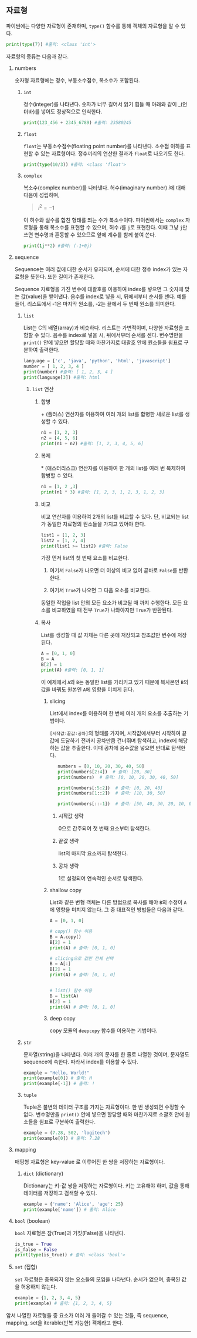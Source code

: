 ## 자료형

파이썬에는 다양한 자료형이 존재하며, `type()` 함수를 통해 객체의 자료형을 알 수 있다.

```python
print(type(7)) #출력: <class 'int'>
```

자료형의 종류는 다음과 같다.

1.  numbers

    숫자형 자료형에는 정수, 부동소수점수, 복소수가 포함된다.

    1. `int`

       정수(integer)를 나타낸다. 숫자가 너무 길어서 읽기 힘들 때 아래와 같이 \_(언더바)를 넣어도 정상적으로 인식한다.

       ```python
       print(123_456 + 2345_6789) #출력: 23580245
       ```

    2. `float`

       `float`는 부동소수점수(floating point number)를 나타낸다. 소수점 이하를 표현할 수 있는 자료형이다. 정수끼리의 연산한 결과가 `float`로 나오기도 한다.

       ```python
       print(type(10/3)) #출력: <class 'float'>
       ```

    3. `complex`

       복소수(complex number)를 나타낸다. 허수(imaginary number) $i$에 대해 다음이 성립하며,

       > $i^2 = -1$

       이 허수와 실수를 합친 형태를 띄는 수가 복소수이다. 파이썬에서는 `complex` 자료형을 통해 복소수를 표현할 수 있으며, 허수 $i$를 `j`로 표현한다. 이때 그냥 `j`만 쓰면 변수명과 혼동할 수 있으므로 앞에 계수를 함께 붙여 쓴다.

       ```python
       print(1j**2) #출력: (-1+0j)
       ```

2.  sequence

    Sequence는 여러 값에 대한 순서가 유지되며, 순서에 대한 정수 index가 있는 자료형을 뜻한다. 또한 길이가 존재한다.

    Sequence 자료형을 가진 변수에 대괄호를 이용하여 index를 넣으면 그 숫자에 맞는 값(value)을 뱉어낸다. 음수를 index로 넣을 시, 뒤에서부터 순서를 센다. 예를 들어, 리스트에서 -1은 마지막 원소를, -2는 끝에서 두 번째 원소를 의미한다.

    1.  `list`

        List는 C의 배열(array)과 비슷하다. 리스트는 가변적이며, 다양한 자료형을 포함할 수 있다. 음수를 index로 넣을 시, 뒤에서부터 순서를 센다. 변수명만을 `print()` 안에 넣으면 할당할 때와 마찬가지로 대괄호 안에 원소들을 쉼표로 구분하여 출력한다.

        ```python
        language = ['c', 'java', 'python', 'html', 'javascript']
        number = [ 1, 2, 3, 4 ]
        print(number) #출력: [ 1, 2, 3, 4 ]
        print(language[3]) #출력: html
        ```

        1. `list` 연산

           1. 합병

              \+ (플러스) 연산자를 이용하여 여러 개의 list를 합병한 새로운 list를 생성할 수 있다.

              ```python
              n1 = [1, 2, 3]
              n2 = [4, 5, 6]
              print(n1 + n2) #출력: [1, 2, 3, 4, 5, 6]
              ```

           1. 복제

              \* (애스터리스크) 연산자를 이용하여 한 개의 list를 여러 번 복제하여 합병할 수 있다.

              ```python
              n1 = [1, 2 ,3]
              print(n1 * 3) #출력: [1, 2, 3, 1, 2, 3, 1, 2, 3]
              ```

           1. 비교

              비교 연산자를 이용하여 2개의 list를 비교할 수 있다. 단, 비교되는 list가 동일한 자료형의 원소들을 가지고 있어야 한다.

              ```python
              list1 = [1, 2, 3]
              list2 = [1, 2, 4]
              print(list1 >= list2) #출력: False
              ```

              가장 먼저 list의 첫 번째 요소를 비교한다.

              1. 여기서 `False`가 나오면 더 이상의 비교 없이 곧바로 `False`를 반환한다.

              2. 여기서 `True`가 나오면 그 다음 요소를 비교한다.

              동일한 작업을 list 안의 모든 요소가 비교될 때 까지 수행한다. 모든 요소를 비교하였을 때 전부 `True`가 나와야지만 `True`가 반환된다.

           1. 복사

              List를 생성할 때 값 자체는 다른 곳에 저장되고 참조값만 변수에 저장된다.

              ```python
              A = [0, 1, 0]
              B = A
              B[2] = 1
              print(A) #출력: [0, 1, 1]
              ```

              이 예제에서 `A`와 `B`는 동일한 list를 가리키고 있기 때문에 복사본인 `B`의 값을 바꿔도 원본인 `A`에 영향을 미치게 된다.

              1. slicing

                 List에서 index를 이용하여 한 번에 여러 개의 요소를 추출하는 기법이다.

                 `[시작값:끝값:공차]`의 형태를 가지며, 시작값에서부터 시작하여 끝값에 도달하기 전까지 공차만큼 건너뛰며 탐색하고, index에 해당하는 값을 추출한다. 이때 공차에 음수값을 넣으면 반대로 탐색한다.

                 ```python
                    numbers = [0, 10, 20, 30, 40, 50]
                    print(numbers[2:4])  # 출력: [20, 30]
                    print(numbers)  # 출력: [0, 10, 20, 30, 40, 50]

                    print(numbers[:5:2])  # 출력: [0, 20, 40]
                    print(numbers[1::2])  # 출력: [10, 30, 50]

                    print(numbers[::-1])  # 출력: [50, 40, 30, 20, 10, 0]
                 ```

                 1. 시작값 생략

                    0으로 간주되어 첫 번째 요소부터 탐색한다.

                 2. 끝값 생략

                    list의 마지막 요소까지 탐색한다.

                 3. 공차 생략

                    1로 설정되어 연속적인 순서로 탐색한다.

              1. shallow copy

                 List와 같은 변형 객체는 다른 방법으로 복사를 해야 `B`의 수정이 `A`에 영향을 미치지 않는다. 그 중 대표적인 방법들은 다음과 같다.

                 ```python
                 A = [0, 1, 0]

                 # copy() 함수 이용
                 B = A.copy()
                 B[2] = 1
                 print(A) # 출력: [0, 1, 0]

                 # slicing으로 값만 전체 선택
                 B = A[:]
                 B[2] = 1
                 print(A) # 출력: [0, 1, 0]


                 # list() 함수 이용
                 B = list(A)
                 B[2] = 1
                 print(A) # 출력: [0, 1, 0]
                 ```

              1. deep copy

                 copy 모듈의 `deepcopy` 함수를 이용하는 기법이다.

    2.  `str`

        문자열(string)을 나타낸다. 여러 개의 문자를 한 줄로 나열한 것이며, 문자열도 sequence에 속한다. 따라서 index를 이용할 수 있다.

        ```python
        example = "Hello, World!"
        print(example[0]) # 출력: H
        print(example[-1]) # 출력: !
        ```

    3.  `tuple`

        Tuple은 불변의 데이터 구조를 가지는 자료형이다. 한 번 생성되면 수정할 수 없다. 변수명만을 `print()` 안에 넣으면 할당할 때와 마찬가지로 소괄호 안에 원소들을 쉼표로 구분하여 출력한다.

        ```python
        example = (7.28, 502, 'logitech')
        print(example[0]) # 출력: 7.28
        ```

3.  mapping

    매핑형 자료형은 key-value 로 이루어진 한 쌍을 저장하는 자료형이다.

    1.  `dict` (dictionary)

        Dictionary는 키-값 쌍을 저장하는 자료형이다. 키는 고유해야 하며, 값을 통해 데이터를 저장하고 검색할 수 있다.

        ```python
        example = {'name': 'Alice', 'age': 25}
        print(example['name']) # 출력: Alice
        ```

4.  `bool` (boolean)

    `bool` 자료형은 참(True)과 거짓(False)을 나타낸다.

    ```python
    is_true = True
    is_false = False
    print(type(is_true)) # 출력: <class 'bool'>
    ```

5.  `set` (집합)

    `set` 자료형은 중복되지 않는 요소들의 모임을 나타낸다. 순서가 없으며, 중복된 값을 허용하지 않는다.

    ```python
    example = {1, 2, 3, 4, 5}
    print(example) # 출력: {1, 2, 3, 4, 5}
    ```

앞서 나열한 자료형들 중 요소가 여러 개 들어갈 수 있는 것들, 즉 sequence, mapping, set을 iterable(반복 가능한) 객체라고 한다.

---
